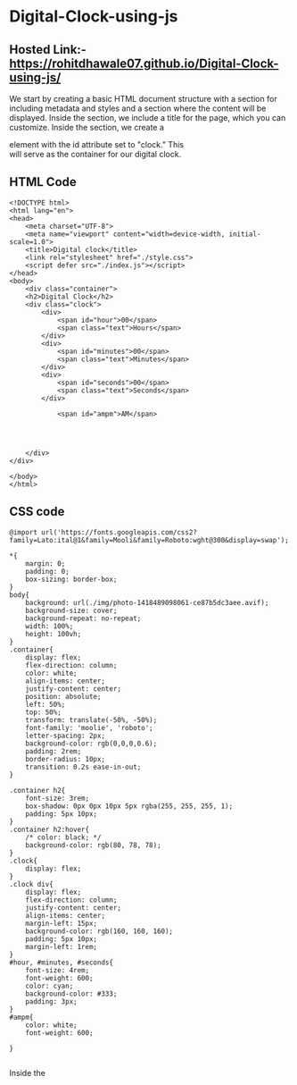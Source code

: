 # Digital-Clock-using-js
## Hosted Link:- https://rohitdhawale07.github.io/Digital-Clock-using-js/
We start by creating a basic HTML document structure with a <head> section for including metadata and styles and a <body> section where the content will be displayed.
Inside the <head> section, we include a title for the page, which you can customize.
Inside the <body> section, we create a <div> element with the id attribute set to "clock." This <div> will serve as the container for our digital clock.

## HTML Code
```
<!DOCTYPE html>
<html lang="en">
<head>
    <meta charset="UTF-8">
    <meta name="viewport" content="width=device-width, initial-scale=1.0">
    <title>Digital clock</title>
    <link rel="stylesheet" href="./style.css">
    <script defer src="./index.js"></script>
</head>
<body>
    <div class="container">
    <h2>Digital Clock</h2>
    <div class="clock">
        <div>
            <span id="hour">00</span>
            <span class="text">Hours</span>
        </div>
        <div>
            <span id="minutes">00</span>
            <span class="text">Minutes</span>
        </div>
        <div>
            <span id="seconds">00</span>
            <span class="text">Seconds</span>
        </div>
       
            <span id="ampm">AM</span>
       



    </div>
</div>
    
</body>
</html>
```
## CSS code
```
@import url('https://fonts.googleapis.com/css2?family=Lato:ital@1&family=Mooli&family=Roboto:wght@300&display=swap');

*{
    margin: 0;
    padding: 0;
    box-sizing: border-box;
}
body{
    background: url(./img/photo-1418489098061-ce87b5dc3aee.avif);
    background-size: cover;
    background-repeat: no-repeat;
    width: 100%;
    height: 100vh;
}
.container{
    display: flex;
    flex-direction: column;
    color: white;
    align-items: center;
    justify-content: center;
    position: absolute;
    left: 50%;
    top: 50%;
    transform: translate(-50%, -50%);
    font-family: 'moolie', 'roboto';
    letter-spacing: 2px;
    background-color: rgb(0,0,0,0.6);
    padding: 2rem;
    border-radius: 10px;
    transition: 0.2s ease-in-out;
}

.container h2{
    font-size: 3rem;
    box-shadow: 0px 0px 10px 5px rgba(255, 255, 255, 1);
    padding: 5px 10px;
}
.container h2:hover{
    /* color: black; */
    background-color: rgb(80, 78, 78);
}
.clock{
    display: flex;
}
.clock div{
    display: flex;
    flex-direction: column;
    justify-content: center;
    align-items: center;
    margin-left: 15px;
    background-color: rgb(160, 160, 160);
    padding: 5px 10px;
    margin-left: 1rem;
}
#hour, #minutes, #seconds{
    font-size: 4rem;
    font-weight: 600;
    color: cyan;
    background-color: #333;
    padding: 3px;
}
#ampm{
    color: white;
    font-weight: 600;

}


```
Inside the <script> section, we define a JavaScript function called updateClock.

updateClock gets the current date and time using the Date object.

It then extracts the hours, minutes, and seconds from the date and formats them as two-digit strings 
using toString().padStart(2, '0'). This ensures that the time is displayed as, for example, "09:05:02" instead of "9:5:2."

The formatted time string is stored in the timeString variable.

We use document.getElementById("clock").innerHTML to set the content of the <div> with the ID "clock" to the timeString, effectively updating the displayed time.

Outside the updateClock function, we initially call it to display the current time when the page loads.

We use setInterval to repeatedly call the updateClock function every 1000 milliseconds (1 second), ensuring that the clock updates in real-time.

## JAVASCRIPT Code
```
const hour = document.getElementById("hour")
const min = document.getElementById("minutes")
const sec = document.getElementById("seconds")
const ampm = document.getElementById("ampm")

// console.log(hour,sec,ampm,min);

function updateClock(){
    let h = new Date().getHours();
    let m = new Date().getMinutes();
    let s = new Date().getSeconds();
    let ampm1 = "AM";

    if(h>12){
        h = h-12;
        ampm1 = "PM";
    }

    h = h<10?"0"+h:h;
    m = m<10?"0"+m:m;
    s = s<10?"0"+s:s;

    hour.innerText = h;
    min.innerText = m;
    sec.innerText = s;
    ampm.innerText = ampm1;

    setTimeout(()=>{
        updateClock()
    },1000)

    // console.log(h,m,s);
}

updateClock()
```
